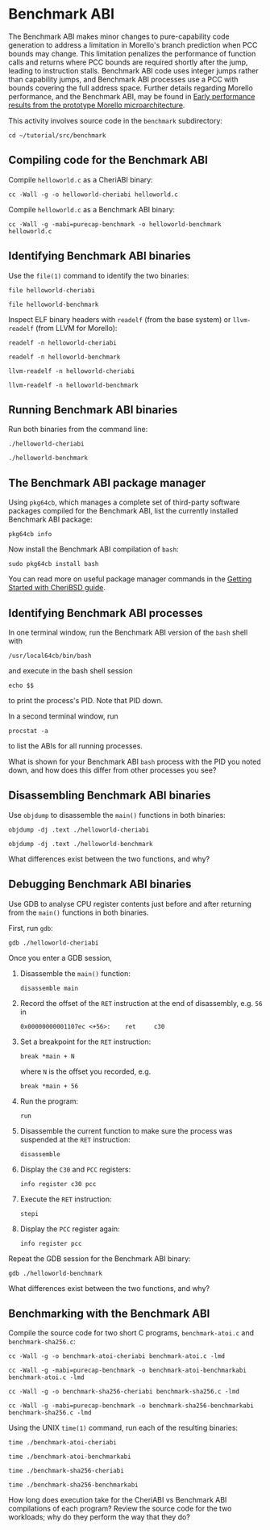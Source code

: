 # Benchmark ABI

The Benchmark ABI makes minor changes to pure-capability code generation to
address a limitation in Morello's branch prediction when PCC bounds may
change.
This limitation penalizes the performance of function calls and returns where
PCC bounds are required shortly after the jump, leading to instruction stalls.
Benchmark ABI code uses integer jumps rather than capability jumps, and
Benchmark ABI processes use a PCC with bounds covering the full address space.
Further details regarding Morello performance, and the Benchmark ABI, may be
found in [Early performance results from the prototype Morello
microarchitecture](https://ctsrd-cheri.github.io/morello-early-performance-results/cover/).

This activity involves source code in the `benchmark` subdirectory:

```
cd ~/tutorial/src/benchmark
```

## Compiling code for the Benchmark ABI

Compile `helloworld.c` as a CheriABI binary:

```
cc -Wall -g -o helloworld-cheriabi helloworld.c
```

Compile `helloworld.c` as a Benchmark ABI binary:

```
cc -Wall -g -mabi=purecap-benchmark -o helloworld-benchmark helloworld.c
```

## Identifying Benchmark ABI binaries

Use the `file(1)` command to identify the two binaries:

```
file helloworld-cheriabi
```
```
file helloworld-benchmark
```

Inspect ELF binary headers with `readelf` (from the base system) or
`llvm-readelf` (from LLVM for Morello):

```
readelf -n helloworld-cheriabi
```
```
readelf -n helloworld-benchmark
```
```
llvm-readelf -n helloworld-cheriabi
```
```
llvm-readelf -n helloworld-benchmark
```

## Running Benchmark ABI binaries

Run both binaries from the command line:

```
./helloworld-cheriabi
```
```
./helloworld-benchmark
```

## The Benchmark ABI package manager

Using `pkg64cb`, which manages a complete set of third-party software packages
compiled for the Benchmark ABI, list the currently installed Benchmark ABI
package:

```
pkg64cb info
```

Now install the Benchmark ABI compilation of `bash`:

```
sudo pkg64cb install bash
```

You can read more on useful package manager commands in the
[Getting Started with CheriBSD guide](https://www.cheribsd.org/getting-started/23.11/packages/commands.html).

## Identifying Benchmark ABI processes

In one terminal window, run the Benchmark ABI version of the `bash` shell with

```
/usr/local64cb/bin/bash
```
and execute in the bash shell session
```
echo $$
```
to print the process's PID.
Note that PID down.

In a second terminal window, run
```
procstat -a
```
to list the ABIs for all running processes.

What is shown for your Benchmark ABI `bash` process with the PID you noted down,
and how does this differ from other processes you see?

## Disassembling Benchmark ABI binaries

Use `objdump` to disassemble the `main()` functions in both binaries:

```
objdump -dj .text ./helloworld-cheriabi
```
```
objdump -dj .text ./helloworld-benchmark
```

What differences exist between the two functions, and why?

## Debugging Benchmark ABI binaries

Use GDB to analyse CPU register contents just before and after returning from
the `main()` functions in both binaries.

First, run `gdb`:

```
gdb ./helloworld-cheriabi
```

Once you enter a GDB session,

1. Disassemble the `main()` function:
   ```
   disassemble main
   ```

1. Record the offset of the `RET` instruction at the end of disassembly, e.g.
   `56` in
   ```
   0x00000000001107ec <+56>:    ret     c30
   ```

1. Set a breakpoint for the `RET` instruction:
   ```
   break *main + N
   ```
   where `N` is the offset you recorded, e.g.
   ```
   break *main + 56
   ```

1. Run the program:
   ```
   run
   ```

1. Disassemble the current function to make sure the process was suspended at
   the `RET` instruction:
   ```
   disassemble
   ```

1. Display the `C30` and `PCC` registers:
   ```
   info register c30 pcc
   ```

1. Execute the `RET` instruction:
   ```
   stepi
   ```

1. Display the `PCC` register again:
   ```
   info register pcc
   ```

Repeat the GDB session for the Benchmark ABI binary:
```
gdb ./helloworld-benchmark
```

What differences exist between the two functions, and why?

## Benchmarking with the Benchmark ABI

Compile the source code for two short C programs, `benchmark-atoi.c` and
`benchmark-sha256.c`:

```
cc -Wall -g -o benchmark-atoi-cheriabi benchmark-atoi.c -lmd
```
```
cc -Wall -g -mabi=purecap-benchmark -o benchmark-atoi-benchmarkabi benchmark-atoi.c -lmd
```
```
cc -Wall -g -o benchmark-sha256-cheriabi benchmark-sha256.c -lmd
```
```
cc -Wall -g -mabi=purecap-benchmark -o benchmark-sha256-benchmarkabi benchmark-sha256.c -lmd
```

Using the UNIX `time(1)` command, run each of the resulting binaries:
```
time ./benchmark-atoi-cheriabi
```
```
time ./benchmark-atoi-benchmarkabi
```
```
time ./benchmark-sha256-cheriabi
```
```
time ./benchmark-sha256-benchmarkabi
```

How long does execution take for the CheriABI vs Benchmark ABI compilations of
each program?
Review the source code for the two workloads; why do they perform the way that
they do?
